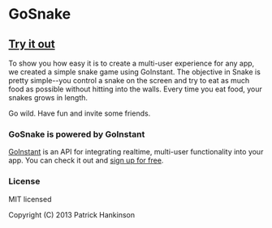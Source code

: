 # GoSnake

## [**Try it out**](http://lgtml.github.io/GoSnake)

To show you how easy it is to create a multi-user experience for any app, we created a simple snake game using GoInstant.
The objective in Snake is pretty simple--you control a snake on the screen and try to eat as much food as possible without
hitting into the walls. Every time you eat food, your snakes grows in length.

Go wild. Have fun and invite some friends.

### GoSnake is powered by GoInstant

<a href="http://goinstant.com">GoInstant</a> is an API for integrating realtime, multi-user functionality into your app.
You can check it out and <a href="https://goinstant.com/signup">sign up for free</a>.

### License

MIT licensed

Copyright (C) 2013 Patrick Hankinson



